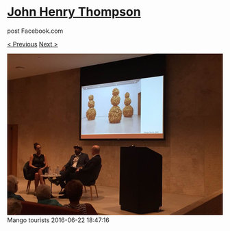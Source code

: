 # [John Henry Thompson](../README.md)
post Facebook.com

[< Previous](2016-06-22-2.md) [Next >](2016-06-16-1.md)

[![](../media/2016-06-22/Mobile-Uploads-Mango-tourists.jpg)](../README.md)
Mango tourists
2016-06-22 18:47:16
